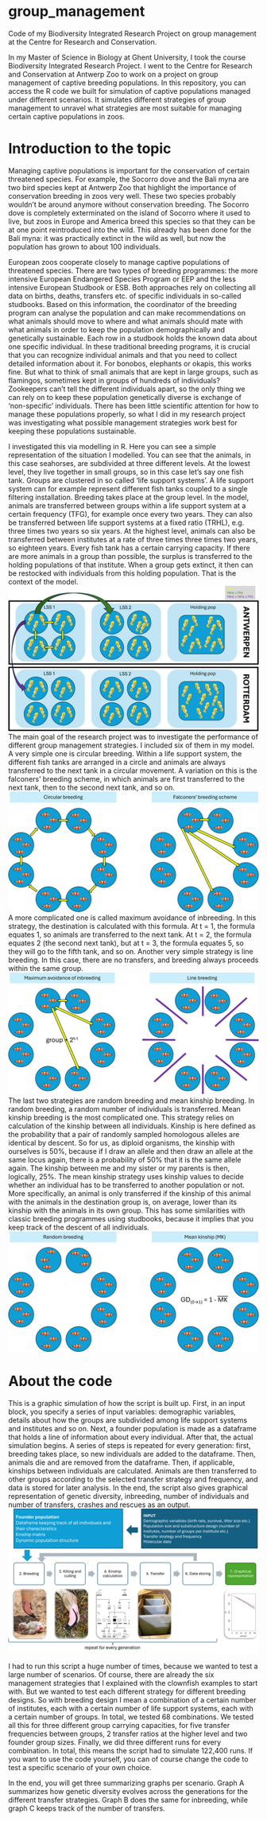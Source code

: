 # group_management
Code of my Biodiversity Integrated Research Project on group management at the Centre for Research and Conservation.

In my Master of Science in Biology at Ghent University, I took the course Biodiversity Integrated Research Project. I went to the Centre for Research and Conservation at Antwerp Zoo to work on a project on group management of captive breeding populations. In this repository, you can access the R code we built for simulation of captive populations managed under different scenarios. It simulates different strategies of group management to unravel what strategies are most suitable for managing certain captive populations in zoos.

# Introduction to the topic
Managing captive populations is important for the conservation of certain threatened species. For example, the Socorro dove and the Bali myna are two bird species kept at Antwerp Zoo that highlight the importance of conservation breeding in zoos very well. These two species probably wouldn’t be around anymore without conservation breeding. The Socorro dove is completely exterminated on the island of Socorro where it used to live, but zoos in Europe and America breed this species so that they can be at one point reintroduced into the wild. This already has been done for the Bali myna: it was practically extinct in the wild as well, but now the population has grown to about 100 individuals.

European zoos cooperate closely to manage captive populations of threatened species. There are two types of breeding programmes: the more intensive European Endangered Species Program or EEP and the less intensive European Studbook or ESB. Both approaches rely on collecting all data on births, deaths, transfers etc. of specific individuals in so-called studbooks. Based on this information, the coordinator of the breeding program can analyse the population and can make recommendations on what animals should move to where and what animals should mate with what animals in order to keep the population demographically and genetically sustainable. Each row in a studbook holds the known data about one specific individual. In these traditional breeding programs, it is crucial that you can recognize individual animals and that you need to collect detailed information about it. For bonobos, elephants or okapis, this works fine. But what to think of small animals that are kept in large groups, such as flamingos, sometimes kept in groups of hundreds of individuals? Zookeepers can’t tell the different individuals apart, so the only thing we can rely on to keep these population genetically diverse is exchange of ‘non-specific’ individuals. There has been little scientific attention for how to manage these populations properly, so what I did in my research project was investigating what possible management strategies work best for keeping these populations sustainable.

I investigated this via modelling in R. Here you can see a simple representation of the situation I modelled. You can see that the animals, in this case seahorses, are subdivided at three different levels. At the lowest level, they live together in small groups, so in this case let’s say one fish tank. Groups are clustered in so called ‘life support systems’. A life support system can for example represent different fish tanks coupled to a single filtering installation. Breeding takes place at the group level. In the model, animals are transferred between groups within a life support system at a certain frequency (TFG), for example once every two years. They can also be transferred between life support systems at a fixed ratio (TRHL), e.g. three times two years so six years. At the highest level, animals can also be transferred between institutes at a rate of three times three times two years, so eighteen years.
Every fish tank has a certain carrying capacity. If there are more animals in a group than possible, the surplus is transferred to the holding populations of that institute. When a group gets extinct, it then can be restocked with individuals from this holding population. That is the context of the model.
![Graphical representation of the modelled group management situation](https://github.com/RafVIB/group_management/blob/main/overview%20group%20management.png)
The main goal of the research project was to investigate the performance of different group management strategies. I included six of them in my model.
A very simple one is circular breeding. Within a life support system, the different fish tanks are arranged in a circle and animals are always transferred to the next tank in a circular movement.
A variation on this is the falconers’ breeding scheme, in which animals are first transferred to the next tank, then to the second next tank, and so on.
![Graphical representation of circular breeding and the falconers' breeding scheme](https://github.com/RafVIB/group_management/blob/main/CB%20%26%20FBS.png)
A more complicated one is called maximum avoidance of inbreeding. In this strategy, the destination is calculated with this formula. At t = 1, the formula equates 1, so animals are transferred to the next tank. At t = 2, the formula equates 2 (the second next tank), but at t = 3, the formula equates 5, so they will go to the fifth tank, and so on.
Another very simple strategy is line breeding. In this case, there are no transfers, and breeding always proceeds within the same group.
![Graphical representation of maximum avoidance of inbreeding and line breeding](https://github.com/RafVIB/group_management/blob/main/MAI%20%26%20LB.png)
The last two strategies are random breeding and mean kinship breeding. In random breeding, a random number of individuals is transferred.
Mean kinship breeding is the most complicated one. This strategy relies on calculation of the kinship between all individuals. Kinship is here defined as the probability that a pair of randomly sampled homologous alleles are identical by descent. So for us, as diploid organisms, the kinship with ourselves is 50%, because if I draw an allele and then draw an allele at the same locus again, there is a probability of 50% that it is the same allele again. The kinship between me and my sister or my parents is then, logically, 25%.
The mean kinship strategy uses kinship values to decide whether an individual has to be transferred to another population or not. More specifically, an animal is only transferred if the kinship of this animal with the animals in the destination group is, on average, lower than its kinship with the animals in its own group. This has some similarities with classic breeding programmes using studbooks, because it implies that you keep track of the descent of all individuals.
![Graphical representation of random breeding and mean kinship breeding](https://github.com/RafVIB/group_management/blob/main/RB%20%26%20MK.png)

# About the code
This is a graphic simulation of how the script is built up. First, in an input block, you specify a series of input variables: demographic variables, details about how the groups are subdivided among life support systems and institutes and so on. Next, a founder population is made as a dataframe that holds a line of information about every individual.
After that, the actual simulation begins. A series of steps is repeated for every generation: first, breeding takes place, so new individuals are added to the dataframe. Then, animals die and are removed from the dataframe. Then, if applicable, kinships between individuals are calculated. Animals are then transferred to other groups according to the selected transfer strategy and frequency, and data is stored for later analysis. In the end, the script also gives graphical representation of genetic diversity, inbreeding, number of individuals and number of transfers, crashes and rescues as an output.
![Overview of how the script is built up](https://github.com/RafVIB/group_management/blob/main/script%20overview.png)

I had to run this script a huge number of times, because we wanted to test a large number of scenarios. Of course, there are already the six management strategies that I explained with the clownfish examples to start with. But we wanted to test each different strategy for different breeding designs. So with breeding design I mean a combination of a certain number of institutes, each with a certain number of life support systems, each with a certain number of groups. In total, we tested 68 combinations. We tested all this for three different group carrying capacities, for five transfer frequencies between groups, 2 transfer ratios at the higher level and two founder group sizes. Finally, we did three different runs for every combination. In total, this means the script had to simulate 122,400 runs.
If you want to use the code yourself, you can of course change the code to test a specific scenario of your own choice.

In the end, you will get three summarizing graphs per scenario. Graph A summarizes how genetic diversity evolves across the generations for the different transfer strategies. Graph B does the same for inbreeding, while graph C keeps track of the number of transfers.
